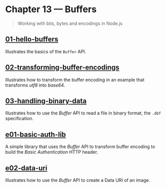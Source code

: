 # Chapter 13 &mdash; Buffers
> Working with bits, bytes and encodings in Node.js

## [01-hello-buffers](./01-hello-buffers/)
Illustrates the basics of the `Buffer` API.

## [02-transforming-buffer-encodings](./02-transforming-buffer-encodings/)
Illustrates how to transform the buffer encoding in an example that transforms *utf8* into *base64*.

## [03-handling-binary-data](./03-handling-binary-data/)
Illustrates how to use the *Buffer* API to read a file in binary format, the `.dbf` specification.

## [e01-basic-auth-lib](./e01-basic-auth-lib/)
A simple library that uses the *Buffer* API to transform buffer encoding to build the *Basic Authentication* HTTP header.

## [e02-data-uri](./e02-data-uri/)
Illustrates how to use the *Buffer* API to create a Data URI of an image.
